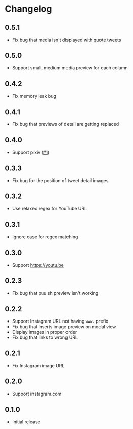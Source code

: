 # Changelog

## 0.5.1

- Fix bug that media isn't displayed with quote tweets

## 0.5.0

- Support small, medium media preview for each column

## 0.4.2

- Fix memory leak bug

## 0.4.1

- Fix bug that previews of detail are getting replaced

## 0.4.0

- Support pixiv ([#1](https://github.com/yous/tweetdeck_image_extension/pull/1))

## 0.3.3

- Fix bug for the position of tweet detail images

## 0.3.2

- Use relaxed regex for YouTube URL

## 0.3.1

- Ignore case for regex matching

## 0.3.0

- Support https://youtu.be

## 0.2.3

- Fix bug that puu.sh preview isn't working

## 0.2.2

- Support Instagram URL not having `www.` prefix
- Fix bug that inserts image preview on modal view
- Display images in proper order
- Fix bug that links to wrong URL

## 0.2.1

- Fix Instagram image URL

## 0.2.0

- Support instagram.com

## 0.1.0

- Initial release
